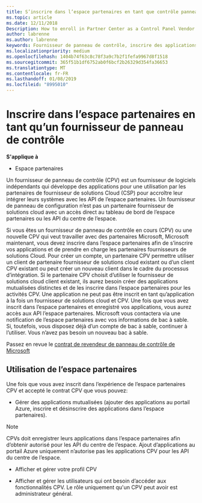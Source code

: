 ```yaml
---
title: S’inscrire dans l’espace partenaires en tant que contrôle panneau fournisseur | L’espace partenaires
ms.topic: article
ms.date: 12/11/2018
Description: How to enroll in Partner Center as a Control Panel Vendor
author: labrenne
ms.author: labrenne
keywords: Fournisseur de panneau de contrôle, inscrire des applications CPV, gérer les applications CPV
ms.localizationpriority: medium
ms.openlocfilehash: 1404b74f63c8c78f3a9c7b2f1fefa9967d8f1518
ms.sourcegitcommit: 365f51b1df6752ab0f6bcf2b26329d354fa36653
ms.translationtype: MT
ms.contentlocale: fr-FR
ms.lasthandoff: 01/08/2019
ms.locfileid: "8995010"
---
```

# <a name="enroll-in-partner-center-as-a-control-panel-vendor"></a>Inscrire dans l’espace partenaires en tant qu’un fournisseur de panneau de contrôle

**S'applique à**

- Espace partenaires

Un fournisseur de panneau de contrôle (CPV) est un fournisseur de logiciels indépendants qui développe des applications pour une utilisation par les partenaires de fournisseur de solutions Cloud (CSP) pour accroître leur intégrer leurs systèmes avec les API de l’espace partenaires. Un fournisseur de panneau de configuration n’est pas un partenaire fournisseur de solutions cloud avec un accès direct au tableau de bord de l’espace partenaires ou les API du centre de l’espace.

Si vous êtes un fournisseur de panneau de contrôle en cours (CPV) ou une nouvelle CPV qui veut travailler avec des partenaires Microsoft, Microsoft maintenant, vous devez inscrire dans l’espace partenaires afin de s’inscrire vos applications et de prendre en charge les partenaires fournisseurs de solutions Cloud. Pour créer un compte, un partenaire CPV permettre utiliser un client de partenaire fournisseur de solutions cloud existant ou d’un client CPV existant ou peut créer un nouveau client dans le cadre du processus d’intégration. Si le partenaire CPV choisit d’utiliser le fournisseur de solutions cloud client existant, ils aurez besoin créer des applications mutualisées distinctes et de les inscrire dans l’espace partenaires pour les activités CPV. Une application ne peut pas être inscrit en tant qu’application à la fois un fournisseur de solutions cloud et CPV. Une fois que vous avez inscrit dans l’espace partenaires et enregistré vos applications, vous aurez accès aux API l’espace partenaires.  Microsoft vous contactera via une notification de l’espace partenaires avec vos informations de bac à sable. Si, toutefois, vous disposez déjà d’un compte de bac à sable, continuer à l’utiliser. Vous n’avez pas besoin un nouveau bac à sable.   

Passez en revue le [contrat de revendeur de panneau de contrôle de Microsoft](https://go.microsoft.com/fwlink/?linkid=2055198)


## <a name="working-in-partner-center"></a>Utilisation de l’espace partenaires
Une fois que vous avez inscrit dans l’expérience de l’espace partenaires CPV et accepté le contrat CPV que vous pouvez:

- Gérer des applications mutualisées (ajouter des applications au portail Azure, inscrire et désinscrire des applications dans l’espace partenaires).

>[!Note] 
>CPVs doit enregistrer leurs applications dans l’espace partenaires afin d’obtenir autorisé pour les API du centre de l’espace. Ajout d’applications au portail Azure uniquement n’autorise pas les applications CPV pour les API du centre de l’espace. 

- Afficher et gérer votre profil CPV 

- Afficher et gérer les utilisateurs qui ont besoin d’accéder aux fonctionnalités CPV. Le rôle uniquement qu'un CPV peut avoir est administrateur général.



